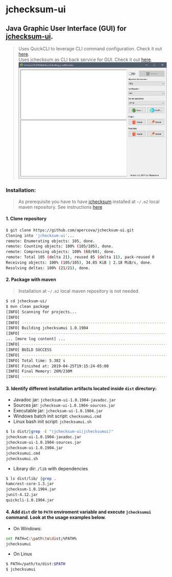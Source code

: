 # jchecksum-ui
## Java Graphic User Interface (GUI) for [jchecksum-ui](https://github.com/apercova/jchecksum-ui).

> Uses QuickCLI to leverage CLI command configuration. Check it out [here](https://github.com/apercova/QuickCLI).  
> Uses jchecksum as CLI back service for GUI. Check it out [here](https://github.com/apercova/jchecksum).  
> ![main_view](https://raw.githubusercontent.com/apercova/imageio/master/jchecksum-ui/jchecksumui-01.png)

### Installation:
> As prerequisite you have to have [jchecksum](https://github.com/apercova/jchecksum) installed at ```~/.m2``` local maven repository. See instructions [here](https://github.com/apercova/jchecksum)

#### 1. Clone repository
```bash
$ git clone https://github.com/apercova/jchecksum-ui.git
Cloning into 'jchecksum-ui'...
remote: Enumerating objects: 105, done.
remote: Counting objects: 100% (105/105), done.
remote: Compressing objects: 100% (60/60), done.
remote: Total 105 (delta 21), reused 85 (delta 11), pack-reused 0
Receiving objects: 100% (105/105), 34.85 KiB | 2.18 MiB/s, done.
Resolving deltas: 100% (21/21), done.
```

#### 2. Package with maven 
> Installation at ```~/.m2``` local maven repository is not needed.
```bash
$ cd jchecksum-ui/
$ mvn clean package
[INFO] Scanning for projects...
[INFO]
[INFO] ------------------------------------------------------------------------
[INFO] Building jchecksumui 1.0.1904
[INFO] ------------------------------------------------------------------------
... [more log content] ...
[INFO] ------------------------------------------------------------------------
[INFO] BUILD SUCCESS
[INFO] ------------------------------------------------------------------------
[INFO] Total time: 5.382 s
[INFO] Finished at: 2019-04-25T19:15:24-05:00
[INFO] Final Memory: 26M/230M
[INFO] ------------------------------------------------------------------------
```

#### 3. Identify different installation artifacts located inside ```dist``` directory:
- Javadoc jar: ```jchecksum-ui-1.0.1904-javadoc.jar```
- Sources jar: ```jchecksum-ui-1.0.1904-sources.jar```
- Executable jar: ```jchecksum-ui-1.0.1904.jar```
- Windows batch init script: ```checksumui.cmd```
- Linux bash init script: ```jchecksumui.sh```
```bash
$ ls dist/|grep -E "(jchecksum-ui|jchecksumui)"
jchecksum-ui-1.0.1904-javadoc.jar
jchecksum-ui-1.0.1904-sources.jar
jchecksum-ui-1.0.1904.jar
jchecksumui.cmd
jchecksumui.sh
```

- Library dir: ```/lib``` with dependencies
```bash
$ ls dist/lib/ |grep .
hamcrest-core-1.3.jar
jchecksum-1.0.1904.jar
junit-4.12.jar
quickcli-1.0.1904.jar
```

#### 4. Add ```dist``` dir to ```PATH``` enviroment variable and execute ```jchecksumui``` command. Look at the usage examples below.
 - On Windows:
```bash 
set PATH=C:\path\to\dist;%PATH%
jchecksumui
```
 - On Linux
```bash 
$ PATH=/path/to/dist:$PATH
$ jchecksumui
```
